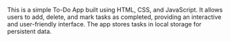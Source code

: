 This is a simple To-Do App built using HTML, CSS, and JavaScript. It allows users to add, delete, and mark tasks as completed, providing an interactive and user-friendly interface. The app stores tasks in local storage for persistent data.
